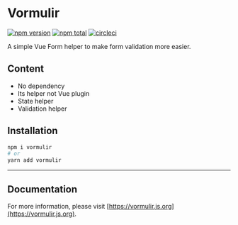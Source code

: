 # Vormulir

  [![npm version](https://badgen.net/npm/v/vormulir?color=blue)](https://www.npmjs.com/package/vormulir)
  [![npm total](https://badgen.net/npm/dt/vormulir)](https://www.npmjs.com/package/vormulir)
  [![circleci](https://badgen.net/circleci/github/bramaudi/vormulir/master)](https://vormulir.js.org)

  A simple Vue Form helper to make form validation more easier.

## Content
- No dependency
- Its helper not Vue plugin
- State helper
- Validation helper

## Installation

``` bash
npm i vormulir
# or
yarn add vormulir
```

----

## Documentation

For more information, please visit [https://vormulir.js.org](https://vormulir.js.org).